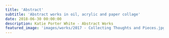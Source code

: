 ```yaml
---
title: 'Abstract'
subtitle: 'Abstract works in oil, acrylic and paper collage'
date: 2018-06-30 00:00:00
description: Katie Porter White - Abstract Works
featured_image: 'images/works/2017 - Collecting Thoughts and Pieces.jpg'
---
```


<div class="gallery" data-columns="3">
	<img src="/img/blank.png" alt="" data-echo="/images/works/2016 - Abstract 1.jpg">
	<img src="/img/blank.png" alt="" data-echo="/images/works/2016 - Ice.png">
	<img src="/img/blank.png" alt="" data-echo="/images/works/2016 - Katie and Doug.JPG">
	<img src="/img/blank.png" alt="" data-echo="/images/works/2016 - Keyhole.jpg">
	<img src="/img/blank.png" alt="" data-echo="/images/works/2016 - Matisse Window.png">
	<img src="/img/blank.png" alt="" data-echo="/images/works/2016 - Men on Bench.png">
	<img src="/img/blank.png" alt="" data-echo="/images/works/2016 - Sitting at Sunset.jpg">
	<img src="/img/blank.png" alt="" data-echo="/images/works/2016 - Space to Breathe.JPG">
	<img src="/img/blank.png" alt="" data-echo="/images/works/2016 - Stairs in the Spring.jpg">
	<img src="/img/blank.png" alt="" data-echo="/images/works/2017 - Calm Before the Storm.jpg">
	<img src="/img/blank.png" alt="" data-echo="/images/works/2017 - Cara.JPG">
	<img src="/img/blank.png" alt="" data-echo="/images/works/2017 - Collecting Thoughts and Pieces.jpg">
	<img src="/img/blank.png" alt="" data-echo="/images/works/2017 - Composed and Waiting.jpg">
	<img src="/img/blank.png" alt="" data-echo="/images/works/2017 - Fingers and Leaves.jpg">
	<img src="/img/blank.png" alt="" data-echo="/images/works/2017 - Flight.jpg">
	<img src="/img/blank.png" alt="" data-echo="/images/works/2017 - Forge.jpg">
	<img src="/img/blank.png" alt="" data-echo="/images/works/2018 - Green Whees.jpg">
	<img src="/img/blank.png" alt="" data-echo="/images/works/2017 - Hidden Cavern.jpg">
	<img src="/img/blank.png" alt="" data-echo="/images/works/2017 - Looking up from the Canyon Floor.jpg">
	<img src="/img/blank.png" alt="" data-echo="/images/works/2017 - Mountains on Fire.jpg">
	<img src="/img/blank.png" alt="" data-echo="/images/works/2017 - Next.jpg">
	<img src="/img/blank.png" alt="" data-echo="/images/works/2018 - Blue Scales.jpg">
	<img src="/img/blank.png" alt="" data-echo="/images/works/2018 - Pink Whee.jpg">
	<img src="/img/blank.png" alt="" data-echo="/images/works/2018 - Power.jpg">
	<img src="/img/blank.png" alt="" data-echo="/images/works/2018 - Untitled.jpg">
	<img src="/img/blank.png" alt="" data-echo="/images/works/2018 - Yellow Whee.jpg">
	<img src="/img/blank.png" alt="" data-echo="/images/works/2019 - Black and Yellow.jpg">
	<img src="/img/blank.png" alt="" data-echo="/images/works/2019 - Expanse 1.jpg">
	<img src="/img/blank.png" alt="" data-echo="/images/works/2019 - Expanse 2.jpg">
	<img src="/img/blank.png" alt="" data-echo="/images/works/2019 - Green Crown.jpg">
	<img src="/img/blank.png" alt="" data-echo="/images/works/2019 - Omen.jpg">
	<img src="/img/blank.png" alt="" data-echo="/images/works/2019 - Original Dots.jpg">
	<img src="/img/blank.png" alt="" data-echo="/images/works/2019 - Pink Crown.jpg">
	<img src="/img/blank.png" alt="" data-echo="/images/works/2019 - Pink Dots.jpg">
	<img src="/img/blank.png" alt="" data-echo="/images/works/2019 - Summer Wash.jpg">
	<img src="/img/blank.png" alt="" data-echo="/images/works/2019 - Triumph aka Collage Series 9.JPG">
	<img src="/img/blank.png" alt="" data-echo="/images/works/2019 - Untitled 2.jpg">
	<img src="/img/blank.png" alt="" data-echo="/images/works/2019 - Untitled.jpg">
</div>

